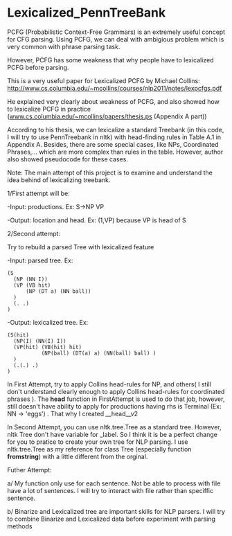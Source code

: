 # Lexicalized_PennTreeBank


PCFG (Probabilistic Context-Free Grammars) is an extremely useful concept for CFG parsing. Using PCFG, we can deal with ambigious problem which is very common with phrase parsing task.

However, PCFG has some weakness that why people have to lexicalized PCFG before parsing.

This is a very useful paper for Lexicalized PCFG by Michael Collins: http://www.cs.columbia.edu/~mcollins/courses/nlp2011/notes/lexpcfgs.pdf

He explained very clearly about weakness of PCFG, and also showed how to lexicalize PCFG in practice (www.cs.columbia.edu/~mcollins/papers/thesis.ps (Appendix A part))

According to his thesis, we can lexicalize a standard Treebank (in this code, I will try to use PennTreebank in nltk) with head-finding rules in Table A.1 in Appendix A. Besides, there are some special cases, like NPs, Coordinated Phrases,... which are more complex than rules in the table. However, author also showed pseudocode for these cases.

Note: The main attempt of this project is to examine and understand the idea behind of lexicalizing treebank.

1/First attempt will be:

  -Input: productions. Ex: S->NP VP
  
  -Output: location and head. Ex: (1,VP) because VP is head of S
  

2/Second attempt: 

Try to rebuild a parsed Tree with lexicalized feature
  
  -Input: parsed tree. Ex: 
  
    (S
      (NP (NN I))
      (VP (VB hit)
          (NP (DT a) (NN ball))
      )
      (. .)
    )
   
   -Output: lexicalized tree. Ex:
    
    (S(hit)
      (NP(I) (NN(I) I))
      (VP(hit) (VB(hit) hit)
               (NP(ball) (DT(a) a) (NN(ball) ball) )
      )
      (.(.) .)
    )
    
In First Attempt, try to apply Collins head-rules for NP, and others( I still don't understand clearly enough to apply Collins head-rules for coordinated phrases ). The __head__ function in FirstAttempt is used to do that job, however, still doesn't have ability to apply for productions having rhs is Terminal (Ex: NN -> 'eggs') . That why I created __head__v2


In Second Attempt, you can use nltk.tree.Tree as a standard tree. However, nltk Tree don't have variable for _label. So I think it is be a perfect change for you to pratice to create your own tree for NLP parsing. I use nltk.tree.Tree as my reference for class Tree (especially function __fromstring__) with a little different from the orginal.

Futher Attempt: 

   a/ My function only use for each sentence. Not be able to process with file have a lot of sentences. I will try to interact with file rather than speciffic sentence.

  b/ Binarize and Lexicalized tree are important skills for NLP parsers. I will try to combine Binarize and Lexicalized data before experiment with parsing methods
  
  
